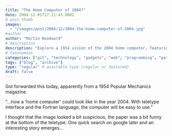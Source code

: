 ```yaml
---
title: "The Home Computer of 2004?"
date: 2004-12-01T17:11:43.000Z
# post thumb
images:
  - "/images/post/2004/12/2004-the-home-computer-of-2004.jpg"
#author
author: "Martin Woodward"
# description
description: "Explore a 1954 vision of the 2004 home computer, featuring a teletype interface and Fortran, and uncover its intriguing backstory."
# Taxonomies
categories: ["git", "technology", "gadgets", "web", "programming", "personal"]
tags: ["blog", "archive"]
type: "regular" # available type (regular or featured)
draft: false
---
```

[](http://www.woodwardweb.com/images/blog/1954Popularmechanics.html)Got forwarded this today, apparently from a 1954 Popular Mechanics magazine. 

"...how a 'home computer' could look like in the year 2004.  With teletype interface and the Fortran language, the computer will be easy to use."

I thought that the image looked a bit suspicious, the paper was a bit funny at the bottom of the teletype.  One quick search on google later and an interesting story emerges...